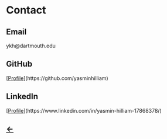 <h1>Contact</h1>

<h2>Email</h2>
ykh@dartmouth.edu

<h2>GitHub</h2>
[<u>Profile</u>](https://github.com/yasminhilliam)

<h2>LinkedIn</h2>
[<u>Profile</u>](https://www.linkedin.com/in/yasmin-hilliam-17868378/)

<h2>
  <a href="./">&larr;</a>
</h2>
